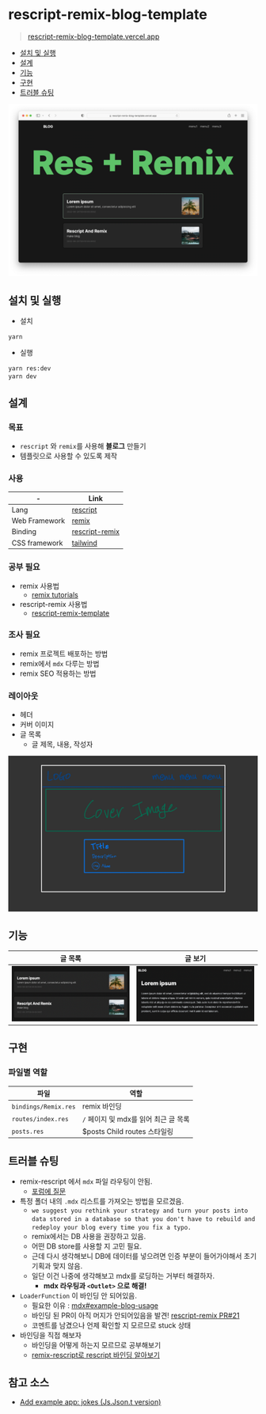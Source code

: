 # rescript-remix-blog-template

> [rescript-remix-blog-template.vercel.app](http://rescript-remix-blog-template.vercel.app/)

- [설치 및 실행](#설치-및-실행)
- [설계](#설계)
- [기능](#기능)
- [구현](#구현)
- [트러블 슈팅](#트러블-슈팅)

![home](/docs/home.png)

## 설치 및 실행

- 설치

```shell
yarn
```

- 실행

```shell
yarn res:dev
yarn dev
```

## 설계

### 목표

- `rescript` 와 `remix`를 사용해 **블로그** 만들기
- 템플릿으로 사용할 수 있도록 제작

### 사용

| -             | Link                                                            |
|---------------|-----------------------------------------------------------------|
| Lang          | [rescript](https://rescript-lang.org/)                          |
| Web Framework | [remix](https://remix.run/)                                     |
| Binding       | [rescript-remix](https://github.com/tom-sherman/rescript-remix) |
| CSS framework | [tailwind](https://tailwindcss.com/)                            |

### 공부 필요

- remix 사용법
  - [remix tutorials](https://remix.run/docs/en/v1/tutorials/blog)
- rescript-remix 사용법
  - [rescript-remix-template](https://github.com/tom-sherman/rescript-remix-template)

### 조사 필요

- remix 프로젝트 배포하는 방법
- remix에서 `mdx` 다루는 방법
- remix SEO 적용하는 방법

### 레이아웃

- 헤더
- 커버 이미지
- 글 목록
  - 글 제목, 내용, 작성자

![레이아웃](/docs/layout.jpeg)

## 기능

| 글 목록 | 글 보기 |
|---|---|
|![list](/docs/list.png) |![post](/docs/post.png) |

## 구현

### 파일별 역할

| 파일 | 역할 |
|---|---|
| `bindings/Remix.res` | remix 바인딩 |
| `routes/index.res` | `/` 페이지 및 mdx를 읽어 최근 글 목록 |
| `posts.res` | $posts Child routes 스타일링 |

## 트러블 슈팅

- remix-rescript 에서 `mdx` 파일 라우팅이 안됨.
  - [포럼에 질문](https://forum.rescript-lang.org/t/how-can-i-handle-mdx-in-rescript-remix/3218/2)
- 특정 폴더 내의 `.mdx` 리스트를 가져오는 방법을 모르겠음.
  - ```we suggest you rethink your strategy and turn your posts into data stored in a database so that you don't have to rebuild and redeploy your blog every time you fix a typo.```
  - remix에서는 DB 사용을 권장하고 있음.
  - 어떤 DB store를 사용할 지 고민 필요.
  - 근데 다시 생각해보니 DB에 데이터를 넣으려면 인증 부분이 들어가야해서 초기 기획과 맞지 않음.
  - 일단 이건 나중에 생각해보고 mdx를 로딩하는 거부터 해결하자.
    - **mdx 라우팅과 `<Outlet>` 으로 해결!**
- `LoaderFunction` 이 바인딩 안 되어있음.
  - 필요한 이유 : [mdx#example-blog-usage](https://remix.run/docs/en/v1.4.1/guides/mdx#example-blog-usage)
  - 바인딩 된 PR이 아직 머지가 안되어있음을 발견! [rescript-remix PR#21](https://github.com/tom-sherman/rescript-remix/pull/21)
  - 코멘트를 남겼으나 언제 확인할 지 모르므로 stuck 상태
- 바인딩을 직접 해보자
  - 바인딩을 어떻게 하는지 모르므로 공부해보기
  - [remix-rescript로 rescript 바인딩 알아보기](https://miryang.dev/blog/learn-about-remix-rescript-binding)
  
## 참고 소스

- [Add example app: jokes (Js.Json.t version)](https://github.com/tom-sherman/rescript-remix/pull/21)